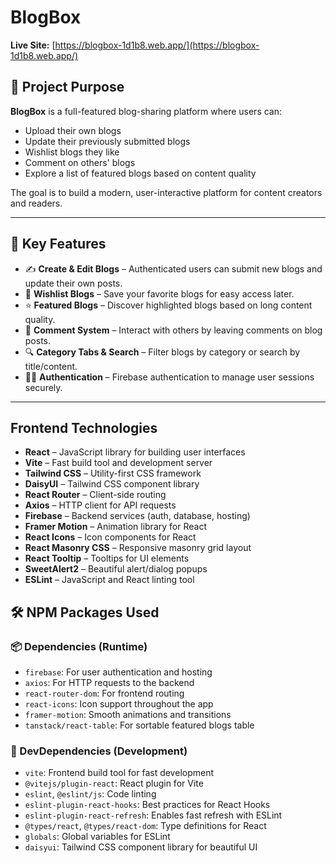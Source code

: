 # BlogBox

**Live Site:** [https://blogbox-1d1b8.web.app/](https://blogbox-1d1b8.web.app/)

## 📌 Project Purpose

**BlogBox** is a full-featured blog-sharing platform where users can:
- Upload their own blogs
- Update their previously submitted blogs
- Wishlist blogs they like
- Comment on others' blogs
- Explore a list of featured blogs based on content quality

The goal is to build a modern, user-interactive platform for content creators and readers.

---

## 🌟 Key Features

- ✍️ **Create & Edit Blogs** – Authenticated users can submit new blogs and update their own posts.
- 📌 **Wishlist Blogs** – Save your favorite blogs for easy access later.
- ⭐ **Featured Blogs** – Discover highlighted blogs based on long content quality.
- 💬 **Comment System** – Interact with others by leaving comments on blog posts.
- 🔍 **Category Tabs & Search** – Filter blogs by category or search by title/content.
- 🧑‍💻 **Authentication** – Firebase authentication to manage user sessions securely.

---

## Frontend Technologies

- **React** – JavaScript library for building user interfaces  
- **Vite** – Fast build tool and development server  
- **Tailwind CSS** – Utility-first CSS framework  
- **DaisyUI** – Tailwind CSS component library  
- **React Router** – Client-side routing  
- **Axios** – HTTP client for API requests  
- **Firebase** – Backend services (auth, database, hosting)  
- **Framer Motion** – Animation library for React  
- **React Icons** – Icon components for React  
- **React Masonry CSS** – Responsive masonry grid layout  
- **React Tooltip** – Tooltips for UI elements  
- **SweetAlert2** – Beautiful alert/dialog popups  
- **ESLint** – JavaScript and React linting tool  



## 🛠️ NPM Packages Used

### 📦 Dependencies (Runtime)
- `firebase`: For user authentication and hosting
- `axios`: For HTTP requests to the backend
- `react-router-dom`: For frontend routing
- `react-icons`: Icon support throughout the app
- `framer-motion`: Smooth animations and transitions
- `tanstack/react-table`: For sortable featured blogs table

### 🧪 DevDependencies (Development)
- `vite`: Frontend build tool for fast development
- `@vitejs/plugin-react`: React plugin for Vite
- `eslint`, `@eslint/js`: Code linting
- `eslint-plugin-react-hooks`: Best practices for React Hooks
- `eslint-plugin-react-refresh`: Enables fast refresh with ESLint
- `@types/react`, `@types/react-dom`: Type definitions for React
- `globals`: Global variables for ESLint
- `daisyui`: Tailwind CSS component library for beautiful UI
